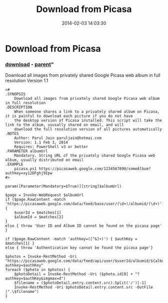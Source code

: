 ﻿---
pid:            4869
parent:         4855
children:       
poster:         Parul Jain
title:          Download from Picasa
date:           2014-02-03 14:03:30
format:         posh
---

# Download from Picasa

### [download](4869.ps1) - [parent](4855.md)"

Download all images from privately shared Google Picasa web album in full resolution Version 1.1

```posh
<#
.SYNOPSIS
    Download all images from privately shared Google Picasa web album in full resolution
.DESCRIPTION
    When someone shares a link to a privately shared album on Picasa, it is painful to download each picture if you do not have
    the desktop version of Picasa installed. This script will take the link to the album, ususally shared on email, and will
    download the full resolution version of all pictures automatically
.NOTES
    Author: Parul Jain paruljain@hotmai.com
    Version: 1.1 Feb 3, 2014
    Requires: PowerShell v3 or better
.PARAMETER albumUrl
    Mandatory. String URL of the privately shared Google Picasa web album, usually distributed on email
.EXAMPLE
    picasa.ps1 https://picasaweb.google.com/1234567890/someAlbum?authkey=xy12DFghj9Ipw
#>

param([Parameter(Mandatory=$True)][string]$albumUrl)

$page = Invoke-WebRequest $albumUrl
if ($page.RawContent -match 'https://picasaweb.google.com/data/feed/base/user/(\d+)/albumid/(\d+)') {
    $userId = $matches[1]
    $albumId = $matches[2]
}
else { throw 'User ID and Album ID cannot be found on the picasa page' }

if ($page.RawContent -match 'authkey=([^&]+)') { $authKey = $matches[1] }
else { throw 'Authentication key cannot be found the picasa page'}

$photos = Invoke-RestMethod -Uri "https://picasaweb.google.com/data/feed/api/user/$userId/albumid/${albumId}?authkey=$authKey"
foreach ($photo in $photos) {
    $photoDetail = Invoke-RestMethod -Uri ($photo.id[0] + "?authkey=$authKey&imgmax=d")
    $filename = ($photoDetail.entry.content.src).Split('/')[-1]
    Invoke-RestMethod -Uri $photoDetail.entry.content.src -OutFile (".\$filename")
}
```
